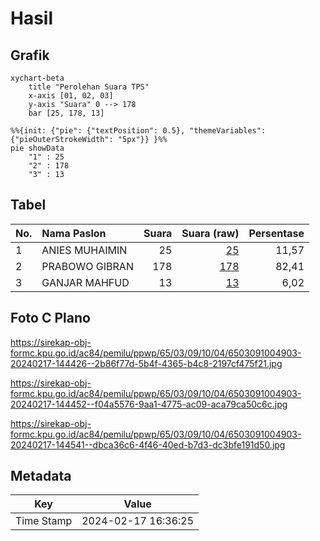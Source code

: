 # Hasil

## Grafik

```mermaid
xychart-beta
    title "Perolehan Suara TPS"
    x-axis [01, 02, 03]
    y-axis "Suara" 0 --> 178
    bar [25, 178, 13]
```

```mermaid
%%{init: {"pie": {"textPosition": 0.5}, "themeVariables": {"pieOuterStrokeWidth": "5px"}} }%%
pie showData
    "1" : 25
    "2" : 178
    "3" : 13
```

## Tabel

| No. | Nama Paslon    | Suara | Suara (raw) | Persentase |
|:--- |:-------------- | -----:| -----------:| ----------:|
| 1   | ANIES MUHAIMIN | 25    | [25][p-1]   | 11,57      |
| 2   | PRABOWO GIBRAN | 178   | [178][p-2]  | 82,41      |
| 3   | GANJAR MAHFUD  | 13    | [13][p-3]   | 6,02       |


[p-1]: https://github.com/gigit-pemilu/pemilu-2024-65-kalimantan-utara/blob/main/pilpres/hitung-suara/sub/65-kalimantan-utara/sub/03-nunukan/sub/09-nunukan-selatan/sub/1004-tanjung-harapan/sub/903-tps/sub/paslon-1.txt
[p-2]: https://github.com/gigit-pemilu/pemilu-2024-65-kalimantan-utara/blob/main/pilpres/hitung-suara/sub/65-kalimantan-utara/sub/03-nunukan/sub/09-nunukan-selatan/sub/1004-tanjung-harapan/sub/903-tps/sub/paslon-2.txt
[p-3]: https://github.com/gigit-pemilu/pemilu-2024-65-kalimantan-utara/blob/main/pilpres/hitung-suara/sub/65-kalimantan-utara/sub/03-nunukan/sub/09-nunukan-selatan/sub/1004-tanjung-harapan/sub/903-tps/sub/paslon-3.txt

## Foto C Plano

https://sirekap-obj-formc.kpu.go.id/ac84/pemilu/ppwp/65/03/09/10/04/6503091004903-20240217-144426--2b86f77d-5b4f-4365-b4c8-2197cf475f21.jpg

https://sirekap-obj-formc.kpu.go.id/ac84/pemilu/ppwp/65/03/09/10/04/6503091004903-20240217-144452--f04a5576-9aa1-4775-ac09-aca79ca50c6c.jpg

https://sirekap-obj-formc.kpu.go.id/ac84/pemilu/ppwp/65/03/09/10/04/6503091004903-20240217-144541--dbca36c6-4f46-40ed-b7d3-dc3bfe191d50.jpg


## Metadata

| Key        | Value               |
| ---------- | ------------------- |
| Time Stamp | 2024-02-17 16:36:25 |



